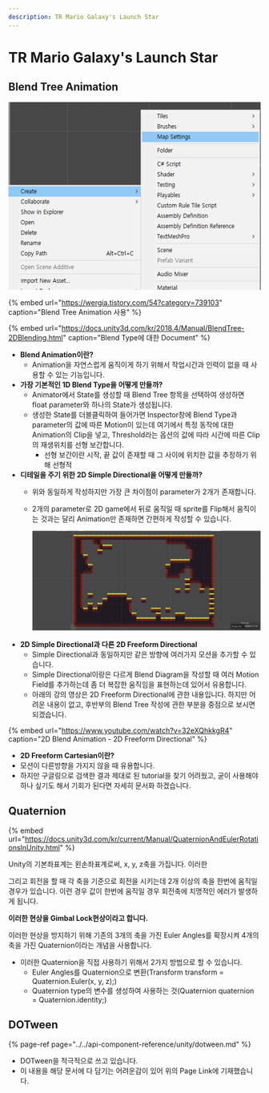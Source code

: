 ```yaml
---
description: TR Mario Galaxy's Launch Star
---
```


# TR Mario Galaxy's Launch Star

## Blend Tree Animation

![Jammo\_Player Animator&#xC758; Normal Status Blend Tree](../../.gitbook/assets/image%20%2858%29.png)

{% embed url="https://wergia.tistory.com/54?category=739103" caption="Blend Tree Animation 사용" %}

{% embed url="https://docs.unity3d.com/kr/2018.4/Manual/BlendTree-2DBlending.html" caption="Blend Type에 대한 Document" %}

* **Blend Animation이란?**
  * Animation을 자연스럽게 움직이게 하기 위해서 작업시간과 인력이 없을 때 사용할 수 있는 기능입니다.
* **가장 기본적인 1D Blend Type을 어떻게 만들까?**
  * Animator에서 State를 생성할 때 Blend Tree 항목을 선택하여 생성하면 float parameter와 하나의 State가 생성됩니다.
  * 생성한 State를 더블클릭하여 들어가면 Inspector창에 Blend Type과 parameter의 값에 따른 Motion이 있는데 여기에서 특정 동작에 대한 Animation의 Clip을 넣고, Threshold라는 옵션의 값에 따라 시간에 따른 Clip의 재생위치를 선형 보간합니다.
    * 선형 보간이란 시작, 끝 값이 존재할 때 그 사이에 위치한 값을 추정하기 위해 선형적
* **디테일을 주기 위한 2D Simple Directional을 어떻게 만들까?**
  * 위와 동일하게 작성하지만 가장 큰 차이점이 parameter가 2개가 존재합니다.
  * 2개의 parameter로 2D game에서 뒤로 움직일 때 sprite를 Flip해서 움직이는 것과는 달리 Animation만 존재하면 간편하게 작성할 수 있습니다.

    ![](../../.gitbook/assets/image%20%28117%29.png)
* **2D Simple Directional과 다른 2D Freeform Directional**
  * Simple Directional과 동일하지만 같은 방향에 여러가지 모션을 추가할 수 있습니다.
  * Simple Directional이랑은 다르게 Blend Diagram을 작성할 때 여러 Motion Field를 추가하는데 좀 더 복잡한 움직임을 표현하는데 있어서 유용합니다.
  * 아래의 강의 영상은 2D Freeform Directional에 관한 내용입니다. 하지만 어려운 내용이 없고, 후반부의 Blend Tree 작성에 관한 부분을 중점으로 보시면 되겠습니다.

{% embed url="https://www.youtube.com/watch?v=32eXQhkkgR4" caption="2D Blend Animation - 2D Freeform Directional" %}

*  **2D Freeform Cartesian이란?**
  * 모션이 다른방향을 가지지 않을 때 유용합니다.
  * 하지만 구글링으로 검색한 결과 제대로 된 tutorial을 찾기 어려웠고, 굳이 사용해야하나 싶기도 해서 기회가 된다면 자세히 문서화 하겠습니다.

## Quaternion

{% embed url="https://docs.unity3d.com/kr/current/Manual/QuaternionAndEulerRotationsInUnity.html" %}

Unity의 기본좌표계는 왼손좌표계로써, x, y, z축을 가집니다. 이러한

그리고 회전을 할 때 각 축을 기준으로 회전을 시키는데 2개 이상의 축을 한번에 움직일 경우가 있습니다. 이런 경우 값이 한번에 움직일 경우 회전축에 치명적인 에러가 발생하게 됩니다.

**이러한 현상을 Gimbal Lock현상이라고 합니다.**

이러한 현상을 방지하기 위해 기존의 3개의 축을 가진 Euler Angles를 확장시켜 4개의 축을 가진 Quaternion이라는 개념을 사용합니다. 

* 이러한 Quaternion을 직접 사용하기 위해서 2가지 방법으로 할 수 있습니다.
  * Euler Angles를 Quaternion으로 변환\(Transform transform = Quaternion.Euler\(x, y, z\);\)
  * Quaternion type의 변수를 생성하여 사용하는 것\(Quaternion quaternion = Quaternion.identity;\)

## DOTween

{% page-ref page="../../api-component-reference/unity/dotween.md" %}

* DOTween을 적극적으로 쓰고 있습니다.
* 이 내용을 해당 문서에 다 담기는 어려운감이 있어 위의 Page Link에 기재했습니다.





